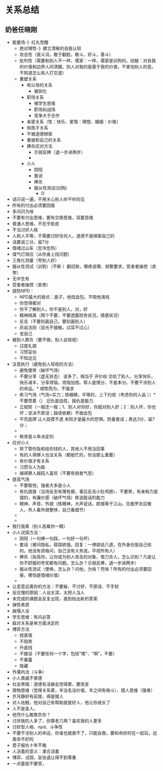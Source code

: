 # 关系总结

## 奶爸任晓刚

* 能量场-》红丸觉醒
    * 绝对理性-》建立清晰的自我认知
    * 攻击性（褒义词，敢于翻脸，敢斗，好斗，善斗）
    * 批判性（需要和别人不一样，儒家：一样，儒家是训狗的。祛魅：对自我的价值和边界人间清醒。别人对我的是基于我的价值，不害怕别人的恶。不知道怎么和人打交道）
    * 重塑关系
        * 和父母的关系
            * 被驯化
        * 职场关系
            * 被学生思维
            * 职场如战场
            * 竞争大于合作
        * 亲密关系（性：快乐、爱情：理想、婚姻：价值）
        * 和孩子关系
        * 不被道德绑架
        * 重塑和自己的关系
        * 捧杀应对方法
            * 示弱反捧（退一步进两步）
            *
        * 小人
            * 阴阳
            * 套话
            * 捧杀
            * 服从性测试(训狗)
                * D
* 话只说一遍，不用关心别人听不听的见
* 所有的付出必须要回报
* 多问问为啥
* 不要有付出思维，要有交换思维，双赢思维
* 普通人思维，不在乎脸皮
* 不当讨好人格
* 人和人平等，不需要讨好任何人，道德不是绑架自己的
* 话要说三分，留7分
* 情绪过山车（忽冷忽热）
* 煤气灯效应（从你身上找问题）
* 三角化测量（夸别人好）
* 服从性测试（训狗）（不断 ）翻旧账，哪疼说哪，频繁要求，受害者操控（卖惨）
* 无中生有
* 受害者操控（卖惨）
* 提防NPD：
    * NPD最大的弱点：面子，他找血包，不陪他演戏
    * 你觉得都对
    * 你不了解别人，你不是别人，对，好
    * 精神隔离（两个不要，不要透露财务状况，情感状况）
    * 反击（不要刻画自己，要刻画别人）
    * 灰岩法则（目光不接触，过耳不过心）
    * 宠自己
* 被别人欺负（要不做，别人会轻视）
    * 过度礼貌
    * 习惯妥协
    * 不知远见
* 注意执行（避免别人轻视的方法）
    * 避免傻笑（破坏气场）
    * 不要分享（虚无状态） 说多了，相当于 评价权 交给了别人，分享快乐，快乐减半，分享烦恼，烦恼加倍。帮人是情分，不是本分。不要干涉别人的命运。* 顺势而为，不强求
    * 练习气场（气场=实力；练眼睛，平等的，上下扫视（考虑你的人品 ））* 不要惯着（） 记仇是血性，报仇是能力
    * 立规矩（一报还一报；1、别人对你好，你就对别人好；2：别人坏，你也坏；坚决不原谅；路径依赖）不做血包
    * 不亮底牌 让人捉摸不透 未知才是最大的恐惧。防备套话；表达3分，留7分；
    *
    * 秩序是斗争决定的
* 应对小人
    * 除了管你饭和给你钱的人，其他人不用当回事
    * 有的人得罪人也没关系（都挺忙的，你没那么重要）
    * 有价值才有关系
    * 习惯与人为敌
    * 越得罪人越招人喜欢（不要有弱者气息）
* 提高气场
    * 不要取悦，强者大多是小人
    * 有仇就报（当场反击有理有据，事后反击小肚鸡肠），不要笑，有亲和力是错的，有廉价感（破坏气场）练说脏话的能力
    * 眼神、声音、外貌（练眼神，大声说话，颜值等于江山，先敬罗衣后敬人，外人看外貌整体，自己看细节）
    *
    *
* 我行我素（别人高看你一眼）
* 小人试探方法：
    * 阴阳（一句捧一句踩，一句好一句坏）
    * 套话（被问隐私，窥探欲强，回复：一律胡说八道，在外身份是自己给的。他没有资格问，自己没有义务说。平视所有人）
    * 捧杀（抬高你，让你成为别人攻击的对象，借刀杀人，怎么识别？凡是让你不舒服的夸奖都有问题。怎么办？示弱反捧，退一步进两步）
    * 服从性测试（使唤，怎么办？问他，为啥？凭啥？所有的付出必须要回报，哪怕是情绪价值）
    *
* 让恶意远离你的方法：不要躲、不讨好、不原谅、不手软
* 反应慢的原因：人设太深，太把人当人
* 未完成的课题会反复出现，直到给出新的答案
* 弹性素质
* 崩塌人设
* 学生思维：有问必答
* 敌对关系是单方面决定的
* 博弈方法
  * 控表情
  * 不陪笑
  * 升底线
  * 不接话（不要任何一个字，包括"嗯"、"啊"，不要）
  * 不暴露
  * 隐藏
* 外儒内法（斗争）
* 小人畏威不畏德
* 社会黑暗：道德有洁癖会觉得累，要改变
* 猎物思维（觉得关系累，羊没毛没价值，羊之间有格斗）、猎人思维（强者）
* 岁月静好有前提，得是猎人
* 对人祛魅，他对自己有帮助就是好人，他让你成长了
* 人不是圣人，
* 他凭什么敢欺负你？
* 讨厌我的人多了，你算老几啊？喜欢我的人更多 
* 讨好型人格、npd、斗争性
* 不要干涉别人的命运，你谁也就救不了，只能自救，要和命好的在一起玩，远离命不好的
* 君子报仇十年不晚
* 人活着的意义：凑合活着
* 博弈、试探，妥协退让得不到尊重
* 一点委屈不要受，

